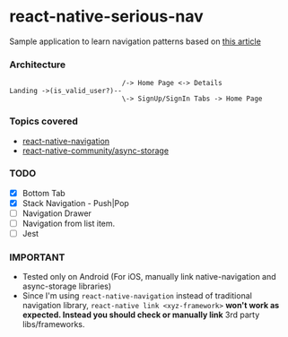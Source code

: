 # react-native-serious-nav
Sample application to learn navigation patterns based on [this article](https://medium.com/react-native-training/react-native-navigation-v2-by-wix-getting-started-7d647e944132)

### Architecture
```
                            /-> Home Page <-> Details
Landing ->(is_valid_user?)--       
                            \-> SignUp/SignIn Tabs -> Home Page
```
### Topics covered
- [react-native-navigation](https://wix.github.io/react-native-navigation/#/)
- [react-native-community/async-storage](https://github.com/react-native-community/react-native-async-storage)

### TODO
- [x] Bottom Tab
- [x] Stack Navigation - Push|Pop
- [ ] Navigation Drawer
- [ ] Navigation from list item.
- [ ] Jest

### IMPORTANT
- Tested only on Android (For iOS, manually link native-navigation and async-storage libraries)
- Since I'm using `react-native-navigation` instead of  traditional navigation library, `react-native link <xyz-framework>` **won't work as expected. Instead you should check or manually link** 3rd party libs/frameworks.
